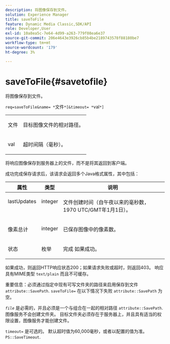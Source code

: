 ```yaml
---
description: 将图像保存到文件。
solution: Experience Manager
title: saveToFile
feature: Dynamic Media Classic,SDK/API
role: Developer,User
exl-id: 10a8ea5c-7e64-4d99-a263-779f08ea6e37
source-git-commit: 206e4643e3926cb85b4be2189743578f88180be7
workflow-type: tm+mt
source-wordcount: '179'
ht-degree: 3%

---
```


# saveToFile{#savetofile}

将图像保存到文件。

`req=saveToFile&name= *`文件`*[&timeout= *`val`*]`

<table id="simpletable_5674FD9655FE4CDDB0E5DC8655890A66"> 
 <tr class="strow"> 
  <td class="stentry"> <p><span class="varname"> 文件</span> </p> </td> 
  <td class="stentry"> <p>目标图像文件的相对路径。 </p></td> 
 </tr> 
 <tr class="strow"> 
  <td class="stentry"> <p><span class="varname"> val</span> </p></td> 
  <td class="stentry"> <p>超时间隔（毫秒）。 </p></td> 
 </tr> 
</table>

将响应图像保存到服务器上的文件，而不是将其返回到客户端。

成功完成保存请求后，该请求会返回多个Java格式属性，其中包括：

<table id="table_8BA8F75A0B7241BAB9B4359F97C21137"> 
 <thead> 
  <tr> 
   <th class="entry"> <b> 属性</b> </th> 
   <th class="entry"> <b> 类型</b> </th> 
   <th class="entry"> <b> 说明</b> </th> 
  </tr> 
 </thead>
 <tbody> 
  <tr valign="top"> 
   <td> <p> <span class="codeph"> lastUpdates</span> </p> </td> 
   <td> <p> integer </p> </td> 
   <td> <p>文件创建时间（自午夜以来的毫秒数，1970 UTC/GMT年1月1日）。 </p> </td> 
  </tr> 
  <tr valign="top"> 
   <td> <p> <span class="codeph"> 像素总计</span> </p> </td> 
   <td> <p> integer </p> </td> 
   <td> <p> 已保存图像中的像素数。 </p> </td> 
  </tr> 
  <tr valign="top"> 
   <td> <p> <span class="codeph"> 状态</span> </p> </td> 
   <td> <p> 枚举 </p> </td> 
   <td> <p> <span class="codeph"> 完成</span> 如果成功。 </p> </td> 
  </tr> 
 </tbody> 
</table>

如果成功，则返回HTTP响应状态200；如果请求失败或超时，则返回403。 响应具有MIME类型 `text/plain` 而且不可缓存。

重要信息：必须通过指定中现有可写文件夹的路径来启用保存到文件 `attribute::SavePath`. `saveToFile=` 在以下情况下失败 `attribute::SavePath` 为空。

*`file`* 是必需的，并且必须是一个与组合在一起的相对路径 `attribute::SavePath`. 图像服务不会创建文件夹。 目标文件夹必须存在于服务器上，并且具有适当的权限设置，图像服务才能创建文件。

`timeout=` 是可选的。 默认超时值为60,000毫秒，或者以配置的值为准。 `PS::SaveTimeout`.
